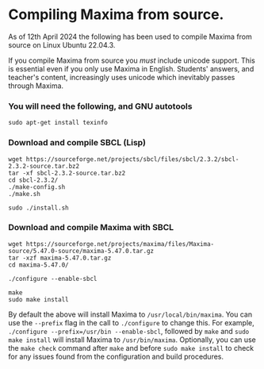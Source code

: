 # Compiling Maxima from source.

As of 12th April 2024 the following has been used to compile Maxima from source on Linux Ubuntu 22.04.3.

If you compile Maxima from source you _must_ include unicode support. This is essential even if you only use Maxima in English.  Students' answers, and teacher's content, increasingly uses unicode which inevitably passes through Maxima.

### You will need the following, and GNU autotools 

    sudo apt-get install texinfo

### Download and compile SBCL (Lisp)

    wget https://sourceforge.net/projects/sbcl/files/sbcl/2.3.2/sbcl-2.3.2-source.tar.bz2
    tar -xf sbcl-2.3.2-source.tar.bz2
    cd sbcl-2.3.2/
    ./make-config.sh
    ./make.sh

    sudo ./install.sh

### Download and compile Maxima with SBCL

    wget https://sourceforge.net/projects/maxima/files/Maxima-source/5.47.0-source/maxima-5.47.0.tar.gz 
    tar -xzf maxima-5.47.0.tar.gz
    cd maxima-5.47.0/

    ./configure --enable-sbcl

    make
    sudo make install

By default the above will install Maxima to `/usr/local/bin/maxima`. You can use the `--prefix` flag in the call to `./configure` to
change this. For example, `./configure --prefix=/usr/bin --enable-sbcl`, followed by `make` and `sudo make install` will install
Maxima to `/usr/bin/maxima`. Optionally, you can use the `make check` command after `make` and before `sudo make install` to 
check for any issues found from the configuration and build procedures.


